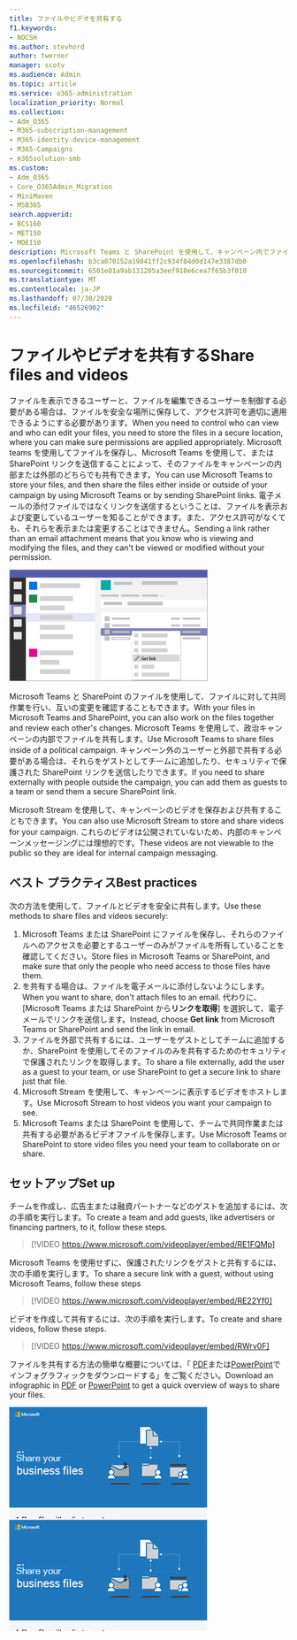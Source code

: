 ```yaml
---
title: ファイルやビデオを共有する
f1.keywords:
- NOCSH
ms.author: stevhord
author: twerner
manager: scotv
ms.audience: Admin
ms.topic: article
ms.service: o365-administration
localization_priority: Normal
ms.collection:
- Adm_O365
- M365-subscription-management
- M365-identity-device-management
- M365-Campaigns
- m365solution-smb
ms.custom:
- Adm_O365
- Core_O365Admin_Migration
- MiniMaven
- MSB365
search.appverid:
- BCS160
- MET150
- MOE150
description: Microsoft Teams と SharePoint を使用して、キャンペーン内でファイルとビデオを共有できます。
ms.openlocfilehash: b3ca070152a19841ff2c934f04d0d147e3387db0
ms.sourcegitcommit: 6501e01a9ab131205a3eef910e6cea7f65b3f010
ms.translationtype: MT
ms.contentlocale: ja-JP
ms.lasthandoff: 07/30/2020
ms.locfileid: "46526902"
---
```

# <a name="share-files-and-videos"></a><span data-ttu-id="e6c00-103">ファイルやビデオを共有する</span><span class="sxs-lookup"><span data-stu-id="e6c00-103">Share files and videos</span></span>

<span data-ttu-id="e6c00-104">ファイルを表示できるユーザーと、ファイルを編集できるユーザーを制御する必要がある場合は、ファイルを安全な場所に保存して、アクセス許可を適切に適用できるようにする必要があります。</span><span class="sxs-lookup"><span data-stu-id="e6c00-104">When you need to control who can view and who can edit your files, you need to store the files in a secure location, where you can make sure permissions are applied appropriately.</span></span> <span data-ttu-id="e6c00-105">Microsoft teams を使用してファイルを保存し、Microsoft Teams を使用して、または SharePoint リンクを送信することによって、そのファイルをキャンペーンの内部または外部のどちらでも共有できます。</span><span class="sxs-lookup"><span data-stu-id="e6c00-105">You can use Microsoft Teams to store your files, and then share the files either inside or outside of your campaign by using Microsoft Teams or by sending SharePoint links.</span></span> <span data-ttu-id="e6c00-106">電子メールの添付ファイルではなくリンクを送信するということは、ファイルを表示および変更しているユーザーを知ることができます。また、アクセス許可がなくても、それらを表示または変更することはできません。</span><span class="sxs-lookup"><span data-stu-id="e6c00-106">Sending a link rather than an email attachment means that you know who is viewing and modifying the files, and they can't be viewed or modified without your permission.</span></span> 

![[ファイル] タブを表示し、メニューの [リンクの取得] を表示する Microsoft Teams ウィンドウの図](../media/m365-democracy-teams-sharefiles.png)

<span data-ttu-id="e6c00-108">Microsoft Teams と SharePoint のファイルを使用して、ファイルに対して共同作業を行い、互いの変更を確認することもできます。</span><span class="sxs-lookup"><span data-stu-id="e6c00-108">With your files in Microsoft Teams and SharePoint, you can also work on the files together and review each other's changes.</span></span> <span data-ttu-id="e6c00-109">Microsoft Teams を使用して、政治キャンペーンの内部でファイルを共有します。</span><span class="sxs-lookup"><span data-stu-id="e6c00-109">Use Microsoft Teams to share files inside of a political campaign.</span></span> <span data-ttu-id="e6c00-110">キャンペーン外のユーザーと外部で共有する必要がある場合は、それらをゲストとしてチームに追加したり、セキュリティで保護された SharePoint リンクを送信したりできます。</span><span class="sxs-lookup"><span data-stu-id="e6c00-110">If you need to share externally with people outside the campaign, you can add them as guests to a team or send them a secure SharePoint link.</span></span>

<span data-ttu-id="e6c00-111">Microsoft Stream を使用して、キャンペーンのビデオを保存および共有することもできます。</span><span class="sxs-lookup"><span data-stu-id="e6c00-111">You can also use Microsoft Stream to store and share videos for your campaign.</span></span> <span data-ttu-id="e6c00-112">これらのビデオは公開されていないため、内部のキャンペーンメッセージングには理想的です。</span><span class="sxs-lookup"><span data-stu-id="e6c00-112">These videos are not viewable to the public so they are ideal for internal campaign messaging.</span></span>

## <a name="best-practices"></a><span data-ttu-id="e6c00-113">ベスト プラクティス</span><span class="sxs-lookup"><span data-stu-id="e6c00-113">Best practices</span></span>

<span data-ttu-id="e6c00-114">次の方法を使用して、ファイルとビデオを安全に共有します。</span><span class="sxs-lookup"><span data-stu-id="e6c00-114">Use these methods to share files and videos securely:</span></span>

1. <span data-ttu-id="e6c00-115">Microsoft Teams または SharePoint にファイルを保存し、それらのファイルへのアクセスを必要とするユーザーのみがファイルを所有していることを確認してください。</span><span class="sxs-lookup"><span data-stu-id="e6c00-115">Store files in Microsoft Teams or SharePoint, and make sure that only the people who need access to those files have them.</span></span> 
2. <span data-ttu-id="e6c00-116">を共有する場合は、ファイルを電子メールに添付しないようにします。</span><span class="sxs-lookup"><span data-stu-id="e6c00-116">When you want to share, don't attach files to an email.</span></span> <span data-ttu-id="e6c00-117">代わりに、[Microsoft Teams または SharePoint から**リンクを取得**] を選択して、電子メールでリンクを送信します。</span><span class="sxs-lookup"><span data-stu-id="e6c00-117">Instead, choose **Get link** from Microsoft Teams or SharePoint and send the link in email.</span></span>
3. <span data-ttu-id="e6c00-118">ファイルを外部で共有するには、ユーザーをゲストとしてチームに追加するか、SharePoint を使用してそのファイルのみを共有するためのセキュリティで保護されたリンクを取得します。</span><span class="sxs-lookup"><span data-stu-id="e6c00-118">To share a file externally, add the user as a guest to your team, or use SharePoint to get a secure link to share just that file.</span></span>
4. <span data-ttu-id="e6c00-119">Microsoft Stream を使用して、キャンペーンに表示するビデオをホストします。</span><span class="sxs-lookup"><span data-stu-id="e6c00-119">Use Microsoft Stream to host videos you want your campaign to see.</span></span> 
5. <span data-ttu-id="e6c00-120">Microsoft Teams または SharePoint を使用して、チームで共同作業または共有する必要があるビデオファイルを保存します。</span><span class="sxs-lookup"><span data-stu-id="e6c00-120">Use Microsoft Teams or SharePoint to store video files you need your team to collaborate on or share.</span></span>

 
## <a name="set-up"></a><span data-ttu-id="e6c00-121">セットアップ</span><span class="sxs-lookup"><span data-stu-id="e6c00-121">Set up</span></span>

<span data-ttu-id="e6c00-122">チームを作成し、広告主または融資パートナーなどのゲストを追加するには、次の手順を実行します。</span><span class="sxs-lookup"><span data-stu-id="e6c00-122">To create a team and add guests, like advertisers or financing partners, to it, follow these steps.</span></span>

> [!VIDEO https://www.microsoft.com/videoplayer/embed/RE1FQMp]

<span data-ttu-id="e6c00-123">Microsoft Teams を使用せずに、保護されたリンクをゲストと共有するには、次の手順を実行します。</span><span class="sxs-lookup"><span data-stu-id="e6c00-123">To share a secure link with a guest, without using Microsoft Teams, follow these steps</span></span>

> [!VIDEO https://www.microsoft.com/videoplayer/embed/RE22Yf0]

<span data-ttu-id="e6c00-124">ビデオを作成して共有するには、次の手順を実行します。</span><span class="sxs-lookup"><span data-stu-id="e6c00-124">To create and share videos, follow these steps.</span></span>

> [!VIDEO https://www.microsoft.com/videoplayer/embed/RWrv0F]

<span data-ttu-id="e6c00-125">ファイルを共有する方法の簡単な概要については、「 [PDF](https://go.microsoft.com/fwlink/?linkid=2079435)または[PowerPoint](https://go.microsoft.com/fwlink/?linkid=2079438)でインフォグラフィックをダウンロードする」をご覧ください。</span><span class="sxs-lookup"><span data-stu-id="e6c00-125">Download an infographic in [PDF](https://go.microsoft.com/fwlink/?linkid=2079435) or [PowerPoint](https://go.microsoft.com/fwlink/?linkid=2079438) to get a quick overview of ways to share your files.</span></span>

<span data-ttu-id="e6c00-126">[![別のユーザーとファイルを共有する図](../media/ShareYourfiles-thumb-358x201.png)](https://go.microsoft.com/fwlink/?linkid=2079435)</span><span class="sxs-lookup"><span data-stu-id="e6c00-126">[![An illustration of sharing files with different users](../media/ShareYourfiles-thumb-358x201.png)](https://go.microsoft.com/fwlink/?linkid=2079435)</span></span>
